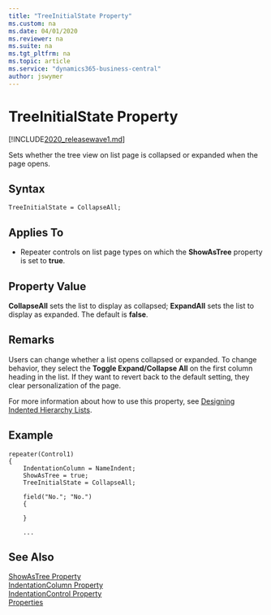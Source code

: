```yaml
---
title: "TreeInitialState Property"
ms.custom: na
ms.date: 04/01/2020
ms.reviewer: na
ms.suite: na
ms.tgt_pltfrm: na
ms.topic: article
ms.service: "dynamics365-business-central"
author: jswymer
---
```

# TreeInitialState Property

[!INCLUDE[2020_releasewave1.md](../../includes/2020_releasewave1.md)]

Sets whether the tree view on list page is collapsed or expanded when the page opens.

## Syntax

```
TreeInitialState = CollapseAll;
```
  
## Applies To  
  
- Repeater controls on list page types on which the **ShowAsTree** property is set to **true**.
  
## Property Value

 **CollapseAll** sets the list to display as collapsed; **ExpandAll** sets the list to display as expanded. The default is **false**.  

## Remarks

Users can change whether a list opens collapsed or expanded. To change behavior, they select the **Toggle Expand/Collapse All** on the first column heading in the list. If they want to revert back to the default setting, they clear personalization of the page.

For more information about how to use this property, see [Designing Indented Hierarchy Lists](../devenv-indented-hierarchy-lists.md).

## Example

```
repeater(Control1)
{
    IndentationColumn = NameIndent;
    ShowAsTree = true;
    TreeInitialState = CollapseAll;
    
    field("No."; "No.")
    {
       
    }
    
    ...

```

## See Also
[ShowAsTree Property](devenv-showastree-property.md)  
[IndentationColumn Property](devenv-indentationcolumn-property.md)  
[IndentationControl Property](devenv-indentationcontrols-property.md)  
[Properties](devenv-properties.md)  